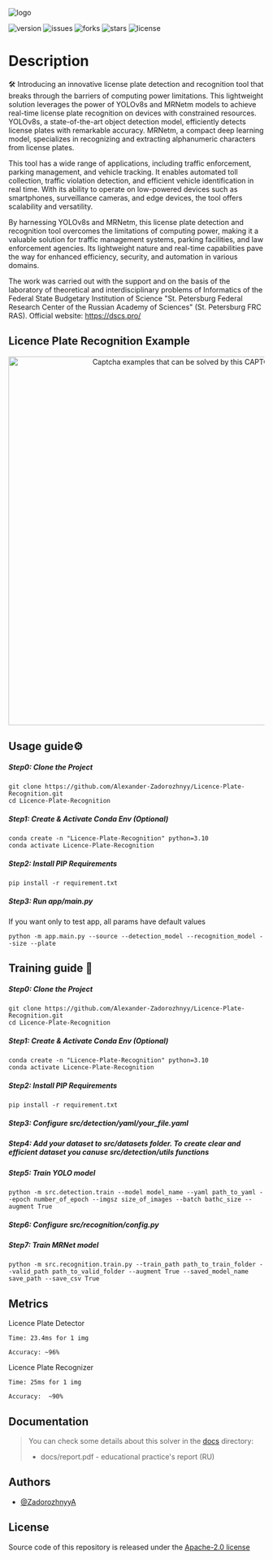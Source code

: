 ![logo](https://i.ibb.co/LdFB56X/lpr-logo.png)

![version](https://img.shields.io/badge/Version-Alpha--0.0.1-blue)
![issues](https://img.shields.io/github/issues/Alexander-Zadorozhnyy/Licence-Plate-Recognition)
![forks](https://img.shields.io/github/forks/Alexander-Zadorozhnyy/Licence-Plate-Recognition)
![stars](https://img.shields.io/github/stars/Alexander-Zadorozhnyy/Licence-Plate-Recognition)
![license](https://img.shields.io/github/license/Alexander-Zadorozhnyy/Licence-Plate-Recognition)

# Description

🛠 
Introducing an innovative license plate detection and recognition tool that breaks through the barriers of computing power limitations. This lightweight solution leverages the power of YOLOv8s and MRNetm models to achieve real-time license plate recognition on devices with constrained resources. YOLOv8s, a state-of-the-art object detection model, efficiently detects license plates with remarkable accuracy. MRNetm, a compact deep learning model, specializes in recognizing and extracting alphanumeric characters from license plates.

This tool has a wide range of applications, including traffic enforcement, parking management, and vehicle tracking. It enables automated toll collection, traffic violation detection, and efficient vehicle identification in real time. With its ability to operate on low-powered devices such as smartphones, surveillance cameras, and edge devices, the tool offers scalability and versatility.

By harnessing YOLOv8s and MRNetm, this license plate detection and recognition tool overcomes the limitations of computing power, making it a valuable solution for traffic management systems, parking facilities, and law enforcement agencies. Its lightweight nature and real-time capabilities pave the way for enhanced efficiency, security, and automation in various domains.

The work was carried out with the support and on the basis of the laboratory of theoretical and interdisciplinary problems of Informatics of the Federal State Budgetary Institution of Science "St. Petersburg Federal Research Center of the Russian Academy of Sciences" (St. Petersburg FRC RAS). Official website: https://dscs.pro/

## Licence Plate Recognition Example

<p align="center">
      <img src="https://i.ibb.co/QcLXCmf/res.png" alt="Captcha examples that can be solved by this CAPTCHA solver" width="726">
</p>

## Usage guide⚙️
##### Step0: Clone the Project
```shell
git clone https://github.com/Alexander-Zadorozhnyy/Licence-Plate-Recognition.git
cd Licence-Plate-Recognition
```
##### Step1: Create & Activate Conda Env (Optional)
```shell
conda create -n "Licence-Plate-Recognition" python=3.10
conda activate Licence-Plate-Recognition
```
##### Step2: Install PIP Requirements 
```shell
pip install -r requirement.txt
```
##### Step3: Run app/main.py
If you want only to test app, all params have default values
```shell
python -m app.main.py --source --detection_model --recognition_model --size --plate
```

## Training guide ‍🔬
##### Step0: Clone the Project
```shell
git clone https://github.com/Alexander-Zadorozhnyy/Licence-Plate-Recognition.git
cd Licence-Plate-Recognition
```
##### Step1: Create & Activate Conda Env (Optional)
```shell
conda create -n "Licence-Plate-Recognition" python=3.10
conda activate Licence-Plate-Recognition
```
##### Step2: Install PIP Requirements 
```shell
pip install -r requirement.txt
```
##### Step3: Configure src/detection/yaml/your_file.yaml

##### Step4: Add your dataset to src/datasets folder. To create clear and efficient dataset you canuse src/detection/utils functions

##### Step5: Train YOLO model
```shell
python -m src.detection.train --model model_name --yaml path_to_yaml --epoch number_of_epoch --imgsz size_of_images --batch bathc_size --augment True
```

##### Step6: Configure src/recognition/config.py

##### Step7: Train MRNet model
```shell
python -m src.recognition.train.py --train_path path_to_train_folder --valid_path path_to_valid_folder --augment True --saved_model_name save_path --save_csv True
 ```

## Metrics

Licence Plate Detector

    Time: 23.4ms for 1 img

    Accuracy: ~96%

Licence Plate Recognizer

    Time: 25ms for 1 img

    Accuracy:  ~90%

## Documentation

> You can check some details about this solver in the [docs](https://github.com/Alexander-Zadorozhnyy/Licence-Plate-Recognition/tree/main/docs) directory:
> - docs/report.pdf - educational practice's report (RU)

## Authors

- [@ZadorozhnyyA](https://github.com/Alexander-Zadorozhnyy)

## License

Source code of this repository is released under 
the [Apache-2.0 license](https://choosealicense.com/licenses/apache-2.0/)